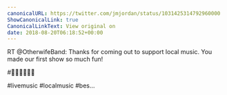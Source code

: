 ```yaml
---
canonicalURL: https://twitter.com/jmjordan/status/1031425314792960000
ShowCanonicalLink: true
CanonicalLinkText: View original on
date: 2018-08-20T06:18:52+00:00
---
```

RT @OtherwifeBand: Thanks for coming out to support local music. You made our first show so much fun!

#🎼🎵🎶🎸🎹🥁

#livemusic #localmusic #bes…